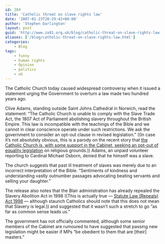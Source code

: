 ```yaml
---
id: 284
title: 'Catholic threat on slave rights law'
date: '2007-01-23T20:29:42+00:00'
author: 'Stephen Darlington'
layout: post
guid: 'http://www.zx81.org.uk/blog/catholic-threat-on-slave-rights-law.html'
aliases: ['/blog/catholic-threat-on-slave-rights-law.html']
categories:
    - Blog
tags:
    - funny
    - human rights
    - Opinion
    - politics
    - uk
---
```


The Catholic Church today caused widespread controversy when it issued a statement urging the Government to overturn a law made two hundred years ago.

Clive Adams, standing outside Saint Johns Cathedral in Norwich, read the statement: “The Catholic Church is unable to comply with the Slave Trade Act, the 1807 Act of Parliament abolishing slavery throughout the British Empire. This law is incompatible with the teachings of the Bible and we cannot in clear conscience operate under such restrictions. We ask the government to consider an opt-out clause in revised legislation.” ((In case it’s not absolutely obvious, this is a parody on the recent story that [the Catholic Church is, with some support in the Cabinet, seeking an opt-out of equality legislation](http://news.bbc.co.uk/1/hi/uk_politics/6289301.stm "Catholic threat on gay rights law") on religious grounds.)) Adams, an unpaid volunteer reporting to Cardinal Michael Osborn, denied that he himself was a slave.

The church suggests that past ill treatment of slaves was merely due to an incorrect interpretation of the Bible. “Sentiments of kindness and understanding vastly outnumber passages advocating beating servants and selling your daughter.”

The release also notes that the Blair administration has already repealed the Slavery Abolition Act in 1998 ((This is actually true — [Statute Law (Repeals) Act 1998](http://www.opsi.gov.uk/ACTS/acts1998/80043--e.htm "Statute Law (Repeals) Act 1998") — although staunch Catholics should note that this does not mean that Slavery is legal.)) and suggested that it wasn’t such a stretch to go “as far as common sense leads us.”

The government has not officially commented, although some senior members of the Cabinet are rumoured to have suggested that passing new legislation might be easier if MPs “be obedient to them that are \[their\] masters.”